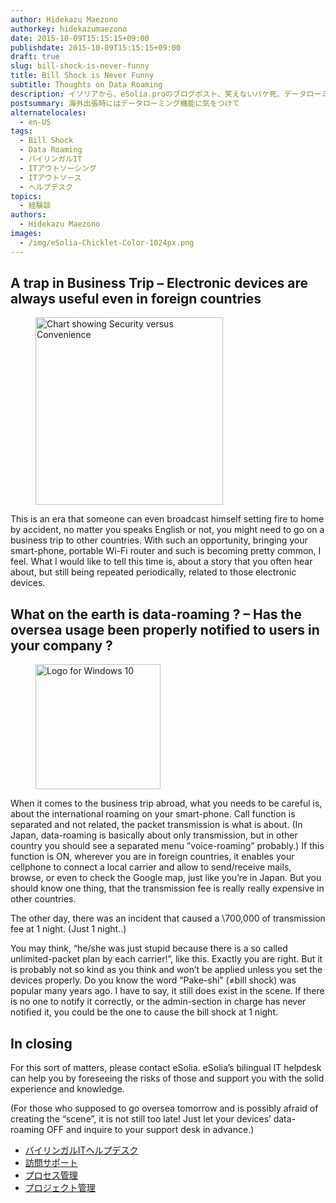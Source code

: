 ```yaml
---
author: Hidekazu Maezono
authorkey: hidekazumaezono
date: 2015-10-09T15:15:15+09:00
publishdate: 2015-10-09T15:15:15+09:00
draft: true
slug: bill-shock-is-never-funny
title: Bill Shock is Never Funny
subtitle: Thoughts on Data Roaming
description: イソリアから、eSolia.proのブログポスト、笑えないパケ死、データローミングについて
postsummary: 海外出張時にはデータローミング機能に気をつけて
alternatelocales:
  - en-US
tags:
  - Bill Shock
  - Data Roaming
  - バイリンガルIT
  - ITアウトソーシング
  - ITアウトソース
  - ヘルプデスク
topics:
  - 経験談
authors:
  - Hidekazu Maezono
images:
  - /img/eSolia-Chicklet-Color-1024px.png
---
```


## A trap in Business Trip – Electronic devices are always useful even in foreign countries

<figure class="image-container">
<img class="materialboxed right responsive-img" width="300" data-caption="Security vs Convenience" alt="Chart showing Security versus Convenience" src="/img/eSolia-Post-Security-vs-Convenience.png">
</figure>

This is an era that someone can even broadcast himself setting fire to home by accident, no matter you speaks English or not, you might need to go on a business trip to other countries. With such an opportunity, bringing your smart-phone, portable Wi-Fi router and such is becoming pretty common, I feel.
What I would like to tell this time is, about a story that you often hear about, but still being repeated periodically, related to those electronic devices.

## What on the earth is data-roaming ? – Has the oversea usage been properly notified to users in your company ?

<figure class="image-container">
<img class="materialboxed right responsive-img z-depth-1" width="200" data-caption="Windows 10 Logo" alt="Logo for Windows 10" src="/img/eSolia-Post-Windows-10_orange.jpg" >
</figure>

When it comes to the business trip abroad, what you needs to be careful is, about the international roaming on your smart-phone.
Call function is separated and not related, the packet transmission is what is about. (In Japan, data-roaming is basically about only transmission, but in other country you should see a separated menu ”voice-roaming” probably.)
If this function is ON, wherever you are in foreign countries, it enables your cellphone to connect a local carrier and allow to send/receive mails, browse, or even to check the Google map, just like you’re in Japan. But you should know one thing, that the transmission fee is really really expensive in other countries.

The other day, there was an incident that caused a \700,000 of transmission fee at 1 night. (Just 1 night..)

You may think, “he/she was just stupid because there is a so called unlimited-packet plan by each carrier!”, like this.
Exactly you are right. But it is probably not so kind as you think and won’t be applied unless you set the devices properly. 
Do you know the word “Pake-shi” (≠bill shock) was popular many years ago. I have to say, it still does exist in the scene.
If there is no one to notify it correctly, or the admin-section in charge has never notified it, you could be the one to cause the bill shock at 1 night. 

## In closing

For this sort of matters, please contact eSolia. 
eSolia’s bilingual IT helpdesk can help you by foreseeing the risks of those and support you with the solid experience and knowledge.

(For those who supposed to go oversea tomorrow and is possibly afraid of creating the “scene”, it is not still too late! Just let your devices’ data-roaming OFF and inquire to your support desk in advance.)

* [バイリンガルITヘルプデスク](http://esolia.co.jp/helpdesk/)
* [訪問サポート](http://esolia.co.jp/on-site/)
* [プロセス管理](http://esolia.co.jp/process/)
* [プロジェクト管理](http://esolia.co.jp/project-management/)
